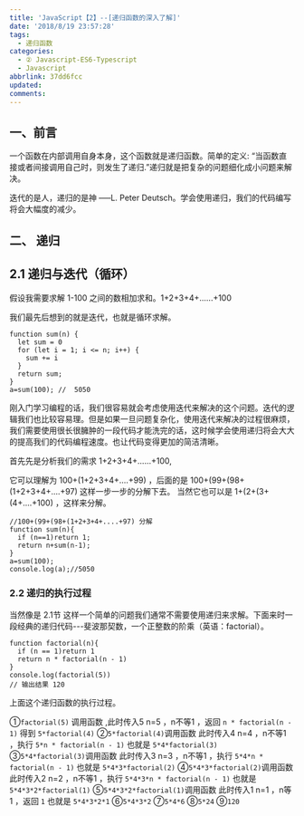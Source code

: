 ```yaml
---
title: 'JavaScript【2】--[递归函数的深入了解]'
date: '2018/8/19 23:57:28'
tags:
  - 递归函数
categories:
  - ② Javascript-ES6-Typescript
  - Javascript
abbrlink: 37dd6fcc
updated:
comments:
---
```

## 一、前言

一个函数在内部调用自身本身，这个函数就是递归函数。简单的定义: “当函数直接或者间接调用自己时，则发生了递归.”递归就是把复杂的问题细化成小问题来解决。

迭代的是人，递归的是神 –––L. Peter Deutsch。学会使用递归，我们的代码编写将会大幅度的减少。

## 二、 递归

## 2.1 递归与迭代（循环）

假设我需要求解 1-100 之间的数相加求和。1+2+3+4+......+100

我们最先后想到的就是迭代，也就是循环求解。

```JS
function sum(n) {
  let sum = 0
  for (let i = 1; i <= n; i++) {
    sum += i
  }
  return sum;
}
a=sum(100); //  5050
```

刚入门学习编程的话，我们很容易就会考虑使用迭代来解决的这个问题。迭代的逻辑我们也比较容易理。但是如果一旦问题复杂化，使用迭代来解决的过程很麻烦，我们需要使用很长很臃肿的一段代码才能洗完的话，这时候学会使用递归将会大大的提高我们的代码编程速度。也让代码变得更加的简洁清晰。

首先先是分析我们的需求 1+2+3+4+......+100,

它可以理解为 100+(1+2+3+4+....+99)  ，后面的是 100+(99+(98+(1+2+3+4+....+97) 这样一步一步的分解下去。
当然它也可以是 1+(2+(3+(4+....+100) ，这样来分解。

```JS
//100+(99+(98+(1+2+3+4+....+97) 分解
function sum(n){
  if (n==1)return 1;
  return n+sum(n-1);
}
a=sum(100);
console.log(a);//5050
```

### 2.2 递归的执行过程

当然像是 2.1节 这样一个简单的问题我们通常不需要使用递归来求解。下面来时一段经典的递归代码---斐波那契数，一个正整数的阶乘（英语：factorial）。

```JS
function factorial(n){
  if (n == 1)return 1
  return n * factorial(n - 1)
}
console.log(factorial(5))
// 输出结果 120
```

上面这个递归函数的执行过程。

①`factorial(5)` 调用函数 ,此时传入5 n=5 ，n不等1 ，返回 `n * factorial(n - 1)`  得到 `5*factorial(4)`
②`5*factorial(4)`调用函数 此时传入4 n=4 ，n不等1 ，执行 `5*n * factorial(n - 1)` 也就是 `5*4*factorial(3)`
③`5*4*factorial(3)`调用函数 此时传入3 n=3 ，n不等1 ，执行 `5*4*n * factorial(n - 1)` 也就是 `5*4*3*factorial(2)`
④`5*4*3*factorial(2)`调用函数 此时传入2 n=2 ，n不等1 ，执行 `5*4*3*n * factorial(n - 1)` 也就是 `5*4*3*2*factorial(1)`
⑤`5*4*3*2*factorial(1)`调用函数 此时传入1 n=1 ，n等1 ，返回 `1` 也就是 `5*4*3*2*1`
⑥`5*4*3*2`
⑦`5*4*6`
⑧`5*24`
⑨`120`